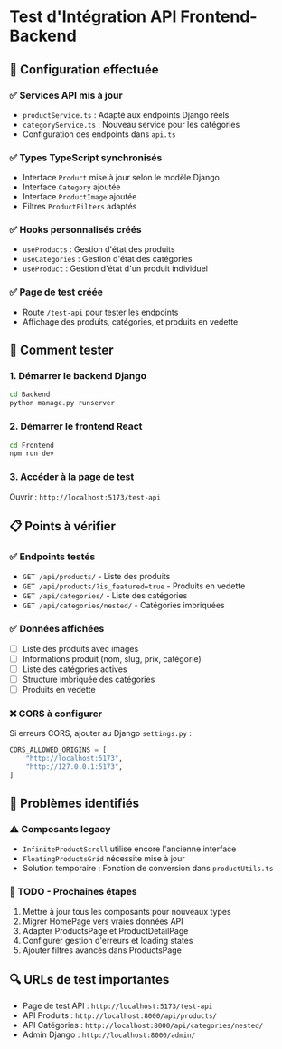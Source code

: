# Test d'Intégration API Frontend-Backend

## 🔧 Configuration effectuée

### ✅ Services API mis à jour
- `productService.ts` : Adapté aux endpoints Django réels
- `categoryService.ts` : Nouveau service pour les catégories  
- Configuration des endpoints dans `api.ts`

### ✅ Types TypeScript synchronisés
- Interface `Product` mise à jour selon le modèle Django
- Interface `Category` ajoutée
- Interface `ProductImage` ajoutée
- Filtres `ProductFilters` adaptés

### ✅ Hooks personnalisés créés
- `useProducts` : Gestion d'état des produits
- `useCategories` : Gestion d'état des catégories  
- `useProduct` : Gestion d'état d'un produit individuel

### ✅ Page de test créée
- Route `/test-api` pour tester les endpoints
- Affichage des produits, catégories, et produits en vedette

## 🚀 Comment tester

### 1. Démarrer le backend Django
```bash
cd Backend
python manage.py runserver
```

### 2. Démarrer le frontend React
```bash
cd Frontend
npm run dev
```

### 3. Accéder à la page de test
Ouvrir : `http://localhost:5173/test-api`

## 📋 Points à vérifier

### ✅ Endpoints testés
- `GET /api/products/` - Liste des produits
- `GET /api/products/?is_featured=true` - Produits en vedette  
- `GET /api/categories/` - Liste des catégories
- `GET /api/categories/nested/` - Catégories imbriquées

### ✅ Données affichées
- [ ] Liste des produits avec images
- [ ] Informations produit (nom, slug, prix, catégorie)
- [ ] Liste des catégories actives
- [ ] Structure imbriquée des catégories
- [ ] Produits en vedette

### ❌ CORS à configurer
Si erreurs CORS, ajouter au Django `settings.py` :
```python
CORS_ALLOWED_ORIGINS = [
    "http://localhost:5173",
    "http://127.0.0.1:5173",
]
```

## 🐛 Problèmes identifiés

### ⚠️ Composants legacy
- `InfiniteProductScroll` utilise encore l'ancienne interface
- `FloatingProductsGrid` nécessite mise à jour
- Solution temporaire : Fonction de conversion dans `productUtils.ts`

### 📝 TODO - Prochaines étapes
1. Mettre à jour tous les composants pour nouveaux types
2. Migrer HomePage vers vraies données API
3. Adapter ProductsPage et ProductDetailPage  
4. Configurer gestion d'erreurs et loading states
5. Ajouter filtres avancés dans ProductsPage

## 🔍 URLs de test importantes

- Page de test API : `http://localhost:5173/test-api`
- API Produits : `http://localhost:8000/api/products/`
- API Catégories : `http://localhost:8000/api/categories/nested/`
- Admin Django : `http://localhost:8000/admin/` 